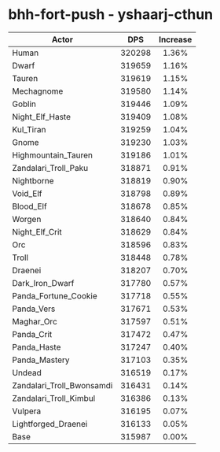 # bhh-fort-push - yshaarj-cthun
| Actor | DPS | Increase |
|---|:---:|:---:|
|Human|320298|1.36%|
|Dwarf|319659|1.16%|
|Tauren|319619|1.15%|
|Mechagnome|319580|1.14%|
|Goblin|319446|1.09%|
|Night_Elf_Haste|319409|1.08%|
|Kul_Tiran|319259|1.04%|
|Gnome|319230|1.03%|
|Highmountain_Tauren|319186|1.01%|
|Zandalari_Troll_Paku|318871|0.91%|
|Nightborne|318819|0.90%|
|Void_Elf|318798|0.89%|
|Blood_Elf|318678|0.85%|
|Worgen|318640|0.84%|
|Night_Elf_Crit|318629|0.84%|
|Orc|318596|0.83%|
|Troll|318448|0.78%|
|Draenei|318207|0.70%|
|Dark_Iron_Dwarf|317780|0.57%|
|Panda_Fortune_Cookie|317718|0.55%|
|Panda_Vers|317671|0.53%|
|Maghar_Orc|317597|0.51%|
|Panda_Crit|317472|0.47%|
|Panda_Haste|317247|0.40%|
|Panda_Mastery|317103|0.35%|
|Undead|316519|0.17%|
|Zandalari_Troll_Bwonsamdi|316431|0.14%|
|Zandalari_Troll_Kimbul|316386|0.13%|
|Vulpera|316195|0.07%|
|Lightforged_Draenei|316133|0.05%|
|Base|315987|0.00%|
